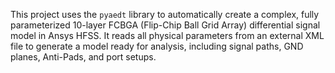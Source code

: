 This project uses the `pyaedt` library to automatically create a complex, fully parameterized 10-layer FCBGA (Flip-Chip Ball Grid Array) differential signal model in Ansys HFSS. It reads all physical parameters from an external XML file to generate a model ready for analysis, including signal paths, GND planes, Anti-Pads, and port setups.